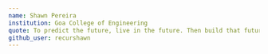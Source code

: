 ```yaml
---
name: Shawn Pereira
institution: Goa College of Engineering
quote: To predict the future, live in the future. Then build that future.
github_user: recurshawn
---
```

